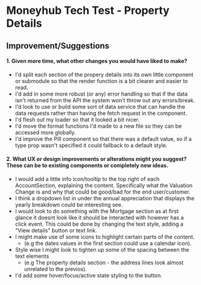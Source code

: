 # Moneyhub Tech Test - Property Details

## Improvement/Suggestions

#### 1. Given more time, what other changes you would have liked to make?

-   I'd split each section of the propery details into its own little component or submodule so that the render function is a bit clearer and easier to read.
-   I'd add in some more robust (or any) error handling so that if the data isn't returned from the API the system won't throw out any errors/break.
-   I'd look to use or build some sort of data service that can handle the data requests rather than having the fetch request in the component.
-   I'd flesh out my loader so that it looked a bit nicer.
-   I'd move the format functions I'd made to a new file so they can be accessed more globally.
-   I'd improve the Pill component so that there was a default value, so if a type prop wasn't specified it could fallback to a default style.

#### 2. What UX or design improvements or alterations might you suggest? These can be to existing components or completely new ideas.

-   I would add a little info icon/tooltip to the top right of each AccountSection, explaining the content. Specifically what the Valuation Change is and why that could be good/bad for the end user/customer.
-   I think a dropdown list in under the annual appreciation that displays the yearly breakdown could be interesting see.
-   I would look to do something with the Mortgage section as at first glance it doesnt look like it should be interacted with however has a click event. This could be done by changing the text style, adding a "View details" button or text link.
-   I might make use of some icons to highlight certain parts of the content.
    -   (e.g the dates values in the first section could use a calendar icon).
-   Style wise I might look to tighten up some of the spacing between the text elements
    -   (e.g The property details section - the address lines look almost unrelated to the previos).
-   I'd add some hover/focus/active state styling to the button.
